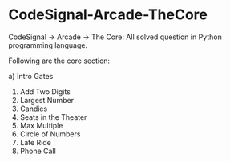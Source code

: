 # CodeSignal-Arcade-TheCore

CodeSignal -> Arcade -> The Core: All solved question in Python programming language.

Following are the core section:

a) Intro Gates
  1) Add Two Digits
  2) Largest Number
  3) Candies
  4) Seats in the Theater
  5) Max Multiple
  6) Circle of Numbers
  7) Late Ride
  8) Phone Call

